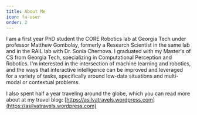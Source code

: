 ```yaml
---
title: About Me
icon: fa-user
order: 2
---
```

I am a first year PhD student the CORE Robotics lab at Georgia Tech under professor Matthew Gombolay, formerly a Research Scientist in the same lab and in the RAIL lab with Dr. Sonia Chernova. I graduated with my Master's of CS from Georgia Tech, specializing in Computational Perception and Robotics. I'm interested in the intersection of machine learning and robotics, and the ways that interactive intelligence can be improved and leveraged for a variety of tasks, specifically around low-data situations and multi-modal or contextual problems.

I also spent half a year traveling around the globe, which you can read more about at my travel blog: [https://asilvatravels.wordpress.com](https://asilvatravels.wordpress.com)
